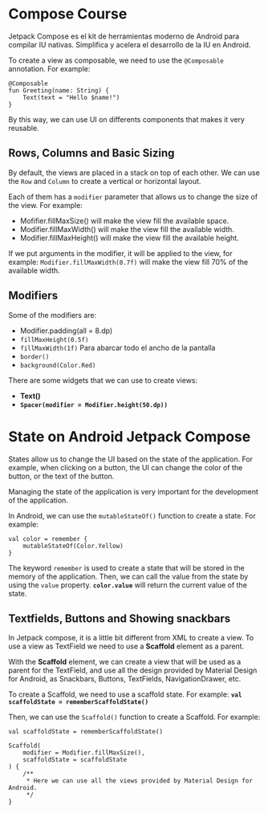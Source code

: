# Compose Course

Jetpack Compose es el kit de herramientas moderno de Android para compilar IU nativas. Simplifica y acelera el desarrollo de la IU en Android.

To create a view as composable, we need to use the `@Composable` annotation. For example:

```
@Composable
fun Greeting(name: String) {
    Text(text = "Hello $name!")
}
```

By this way, we can use UI on differents components that makes it very reusable.

## Rows, Columns and Basic Sizing

By default, the views are placed in a stack on top of each other. We can use the `Row` and `Column` to create a vertical or horizontal layout.

Each of them has a `modifier` parameter that allows us to change the size of the view. For example:
- Mofifier.fillMaxSize() will make the view fill the available space.
- Modifier.fillMaxWidth() will make the view fill the available width.
- Modifier.fillMaxHeight() will make the view fill the available height.

If we put arguments in the modifier, it will be applied to the view, for example: 
`Modifier.fillMaxWidth(0.7f)` will make the view fill 70% of the available width.

## Modifiers

Some of the modifiers are:
- Modifier.padding(all = 8.dp)
- `fillMaxHeight(0.5f)`
- `fillMaxWidth(1f)` Para abarcar todo el ancho de la pantalla
- `border()`
- `background(Color.Red)`

There are some widgets that we can use to create views:
- **Text()**
- **`Spacer(modifier = Modifier.height(50.dp))`**


# State on Android Jetpack Compose 

States allow us to change the UI based on the state of the application. For example, when clicking on a button, the UI can change the color of the button, or the text of the button.

Managing the state of the application is very important for the development of the application.

In Android, we can use the `mutableStateOf()` function to create a state. For example:

```
val color = remember {
    mutableStateOf(Color.Yellow)
}
```

The keyword `remember` is used to create a state that will be stored in the memory of the application.
Then, we can call the value from the state by using the `value` property. **`color.value`** will return the current value of the state.

## Textfields, Buttons and Showing snackbars

In Jetpack compose, it is a little bit different from XML to create a view. To use a view as TextField we need to use a **Scaffold** element as a parent.

With the **Scaffold** element, we can create a view that will be used as a parent for the TextField, and use all the design provided by Material Design for Android, as Snackbars, Buttons, TextFields, NavigationDrawer, etc.

To create a Scaffold, we need to use a scaffold state. For example:
**`val scaffoldState = rememberScaffoldState()`**

Then, we can use the `Scaffold()` function to create a Scaffold. For example:

```
val scaffoldState = rememberScaffoldState()

Scaffold(
    modifier = Modifier.fillMaxSize(),
    scaffoldState = scaffoldState
) {
    /**
     * Here we can use all the views provided by Material Design for Android.
     */
}
```